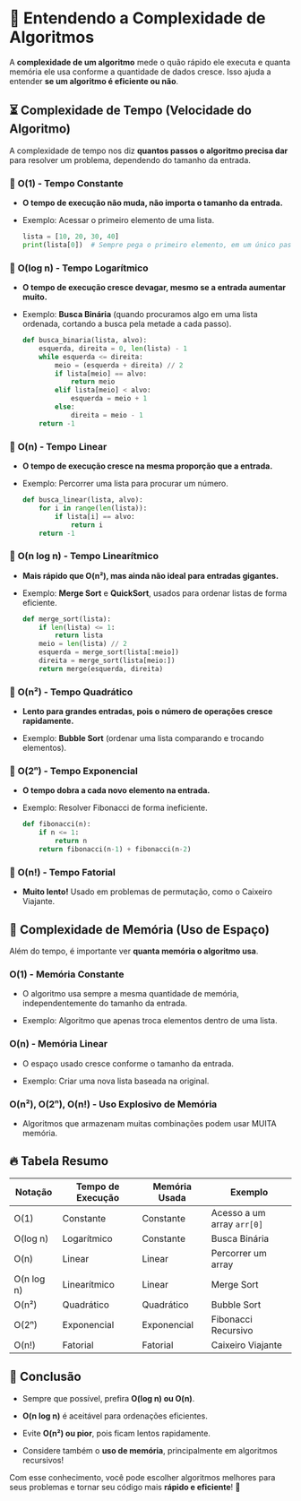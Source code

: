 # 📌 Entendendo a Complexidade de Algoritmos

A **complexidade de um algoritmo** mede o quão rápido ele executa e quanta memória ele usa conforme a quantidade de dados cresce. Isso ajuda a entender **se um algoritmo é eficiente ou não**.

## ⏳ Complexidade de Tempo (Velocidade do Algoritmo)

A complexidade de tempo nos diz **quantos passos o algoritmo precisa dar** para resolver um problema, dependendo do tamanho da entrada.

### 🔹 **O(1) - Tempo Constante**

- **O tempo de execução não muda, não importa o tamanho da entrada.**
    
- Exemplo: Acessar o primeiro elemento de uma lista.
    
    ```python
    lista = [10, 20, 30, 40]
    print(lista[0])  # Sempre pega o primeiro elemento, em um único passo.
    ```
    

### 🔹 **O(log n) - Tempo Logarítmico**

- **O tempo de execução cresce devagar, mesmo se a entrada aumentar muito.**
    
- Exemplo: **Busca Binária** (quando procuramos algo em uma lista ordenada, cortando a busca pela metade a cada passo).
    
    ```python
    def busca_binaria(lista, alvo):
        esquerda, direita = 0, len(lista) - 1
        while esquerda <= direita:
            meio = (esquerda + direita) // 2
            if lista[meio] == alvo:
                return meio
            elif lista[meio] < alvo:
                esquerda = meio + 1
            else:
                direita = meio - 1
        return -1
    ```
    

### 🔹 **O(n) - Tempo Linear**

- **O tempo de execução cresce na mesma proporção que a entrada.**
    
- Exemplo: Percorrer uma lista para procurar um número.
    
    ```python
    def busca_linear(lista, alvo):
        for i in range(len(lista)):
            if lista[i] == alvo:
                return i
        return -1
    ```
    

### 🔹 **O(n log n) - Tempo Linearítmico**

- **Mais rápido que O(n²), mas ainda não ideal para entradas gigantes.**
    
- Exemplo: **Merge Sort** e **QuickSort**, usados para ordenar listas de forma eficiente.
    
    ```python
    def merge_sort(lista):
        if len(lista) <= 1:
            return lista
        meio = len(lista) // 2
        esquerda = merge_sort(lista[:meio])
        direita = merge_sort(lista[meio:])
        return merge(esquerda, direita)
    ```
    

### 🔹 **O(n²) - Tempo Quadrático**

- **Lento para grandes entradas, pois o número de operações cresce rapidamente.**
    
- Exemplo: **Bubble Sort** (ordenar uma lista comparando e trocando elementos).
    

### 🔹 **O(2ⁿ) - Tempo Exponencial**

- **O tempo dobra a cada novo elemento na entrada.**
    
- Exemplo: Resolver Fibonacci de forma ineficiente.
    
    ```python
    def fibonacci(n):
        if n <= 1:
            return n
        return fibonacci(n-1) + fibonacci(n-2)
    ```
    

### 🔹 **O(n!) - Tempo Fatorial**

- **Muito lento!** Usado em problemas de permutação, como o Caixeiro Viajante.
    

## 🧠 Complexidade de Memória (Uso de Espaço)

Além do tempo, é importante ver **quanta memória o algoritmo usa**.

### **O(1) - Memória Constante**

- O algoritmo usa sempre a mesma quantidade de memória, independentemente do tamanho da entrada.
    
- Exemplo: Algoritmo que apenas troca elementos dentro de uma lista.
    

### **O(n) - Memória Linear**

- O espaço usado cresce conforme o tamanho da entrada.
    
- Exemplo: Criar uma nova lista baseada na original.
    

### **O(n²), O(2ⁿ), O(n!) - Uso Explosivo de Memória**

- Algoritmos que armazenam muitas combinações podem usar MUITA memória.
    

## 🔥 Tabela Resumo

|Notação|Tempo de Execução|Memória Usada|Exemplo|
|---|---|---|---|
|O(1)|Constante|Constante|Acesso a um array `arr[0]`|
|O(log n)|Logarítmico|Constante|Busca Binária|
|O(n)|Linear|Linear|Percorrer um array|
|O(n log n)|Linearítmico|Linear|Merge Sort|
|O(n²)|Quadrático|Quadrático|Bubble Sort|
|O(2ⁿ)|Exponencial|Exponencial|Fibonacci Recursivo|
|O(n!)|Fatorial|Fatorial|Caixeiro Viajante|

## 🎯 Conclusão

- Sempre que possível, prefira **O(log n) ou O(n)**.
    
- **O(n log n)** é aceitável para ordenações eficientes.
    
- Evite **O(n²) ou pior**, pois ficam lentos rapidamente.
    
- Considere também o **uso de memória**, principalmente em algoritmos recursivos!
    

Com esse conhecimento, você pode escolher algoritmos melhores para seus problemas e tornar seu código mais **rápido e eficiente**! 🚀